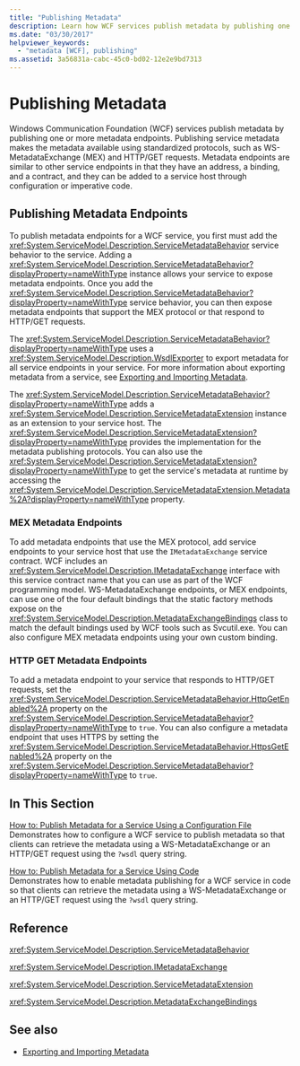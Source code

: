 ```yaml
---
title: "Publishing Metadata"
description: Learn how WCF services publish metadata by publishing one or more metadata endpoints, making the metadata available using standard protocols.
ms.date: "03/30/2017"
helpviewer_keywords: 
  - "metadata [WCF], publishing"
ms.assetid: 3a56831a-cabc-45c0-bd02-12e2e9bd7313
---
```

# Publishing Metadata
Windows Communication Foundation (WCF) services publish metadata by publishing one or more metadata endpoints. Publishing service metadata makes the metadata available using standardized protocols, such as WS-MetadataExchange (MEX) and HTTP/GET requests. Metadata endpoints are similar to other service endpoints in that they have an address, a binding, and a contract, and they can be added to a service host through configuration or imperative code.  
  
## Publishing Metadata Endpoints  
 To publish metadata endpoints for a WCF service, you first must add the <xref:System.ServiceModel.Description.ServiceMetadataBehavior> service behavior to the service. Adding a <xref:System.ServiceModel.Description.ServiceMetadataBehavior?displayProperty=nameWithType> instance allows your service to expose metadata endpoints. Once you add the <xref:System.ServiceModel.Description.ServiceMetadataBehavior?displayProperty=nameWithType> service behavior, you can then expose metadata endpoints that support the MEX protocol or that respond to HTTP/GET requests.  
  
 The <xref:System.ServiceModel.Description.ServiceMetadataBehavior?displayProperty=nameWithType> uses a <xref:System.ServiceModel.Description.WsdlExporter> to export metadata for all service endpoints in your service. For more information about exporting metadata from a service, see [Exporting and Importing Metadata](exporting-and-importing-metadata.md).  
  
 The <xref:System.ServiceModel.Description.ServiceMetadataBehavior?displayProperty=nameWithType> adds a <xref:System.ServiceModel.Description.ServiceMetadataExtension> instance as an extension to your service host. The <xref:System.ServiceModel.Description.ServiceMetadataExtension?displayProperty=nameWithType> provides the implementation for the metadata publishing protocols. You can also use the <xref:System.ServiceModel.Description.ServiceMetadataExtension?displayProperty=nameWithType> to get the service's metadata at runtime by accessing the <xref:System.ServiceModel.Description.ServiceMetadataExtension.Metadata%2A?displayProperty=nameWithType> property.  
  
### MEX Metadata Endpoints  
 To add metadata endpoints that use the MEX protocol, add service endpoints to your service host that use the `IMetadataExchange` service contract. WCF includes an <xref:System.ServiceModel.Description.IMetadataExchange> interface with this service contract name that you can use as part of the WCF programming model. WS-MetadataExchange endpoints, or MEX endpoints, can use one of the four default bindings that the static factory methods expose on the <xref:System.ServiceModel.Description.MetadataExchangeBindings> class to match the default bindings used by WCF tools such as Svcutil.exe. You can also configure MEX metadata endpoints using your own custom binding.  
  
### HTTP GET Metadata Endpoints  
 To add a metadata endpoint to your service that responds to HTTP/GET requests, set the <xref:System.ServiceModel.Description.ServiceMetadataBehavior.HttpGetEnabled%2A> property on the <xref:System.ServiceModel.Description.ServiceMetadataBehavior?displayProperty=nameWithType> to `true`. You can also configure a metadata endpoint that uses HTTPS by setting the <xref:System.ServiceModel.Description.ServiceMetadataBehavior.HttpsGetEnabled%2A> property on the <xref:System.ServiceModel.Description.ServiceMetadataBehavior?displayProperty=nameWithType> to `true`.  
  
## In This Section  
 [How to: Publish Metadata for a Service Using a Configuration File](how-to-publish-metadata-for-a-service-using-a-configuration-file.md)  
 Demonstrates how to configure a WCF service to publish metadata so that clients can retrieve the metadata using a WS-MetadataExchange or an HTTP/GET request using the `?wsdl` query string.  
  
 [How to: Publish Metadata for a Service Using Code](how-to-publish-metadata-for-a-service-using-code.md)  
 Demonstrates how to enable metadata publishing for a WCF service in code so that clients can retrieve the metadata using a WS-MetadataExchange or an HTTP/GET request using the `?wsdl` query string.  
  
## Reference  
 <xref:System.ServiceModel.Description.ServiceMetadataBehavior>  
  
 <xref:System.ServiceModel.Description.IMetadataExchange>  
  
 <xref:System.ServiceModel.Description.ServiceMetadataExtension>  
  
 <xref:System.ServiceModel.Description.MetadataExchangeBindings>  
  
## See also

- [Exporting and Importing Metadata](exporting-and-importing-metadata.md)
